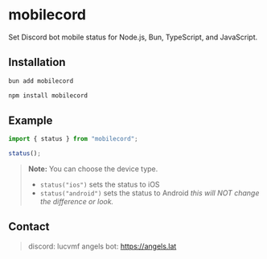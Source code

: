 # mobilecord

Set Discord bot mobile status for Node.js, Bun, TypeScript, and JavaScript.

## Installation

```bash
bun add mobilecord

npm install mobilecord
```

## Example

```js
import { status } from "mobilecord";

status();
```

> **Note:**
> You can choose the device type.
>
> - `status("ios")` sets the status to iOS
> - `status("android")` sets the status to Android
>   _this will NOT change the difference or look._

## Contact

> discord: lucvmf
> angels bot: https://angels.lat
